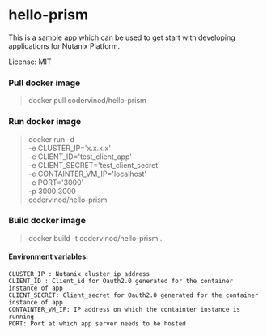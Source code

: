 # hello-prism
This is a sample app which can be used to get start with developing applications for Nutanix Platform.

License: MIT

### Pull docker image
> docker pull codervinod/hello-prism

### Run docker image
> docker run -d \
	-e CLUSTER_IP='x.x.x.x' \
	-e CLIENT_ID='test_client_app' \
	-e CLIENT_SECRET='test_client_secret' \
	-e CONTAINTER_VM_IP='localhost' \
	-e PORT='3000' \
	-p 3000:3000 \
	codervinod/hello-prism

### Build docker image
> docker build -t codervinod/hello-prism .

#### Environment variables:
	CLUSTER_IP : Nutanix cluster ip address
	CLIENT_ID : Client_id for Oauth2.0 generated for the container instance of app
	CLIENT_SECRET: Client_secret for Oauth2.0 generated for the container instance of app
	CONTAINTER_VM_IP: IP address on which the containter instance is running
	PORT: Port at which app server needs to be hosted
